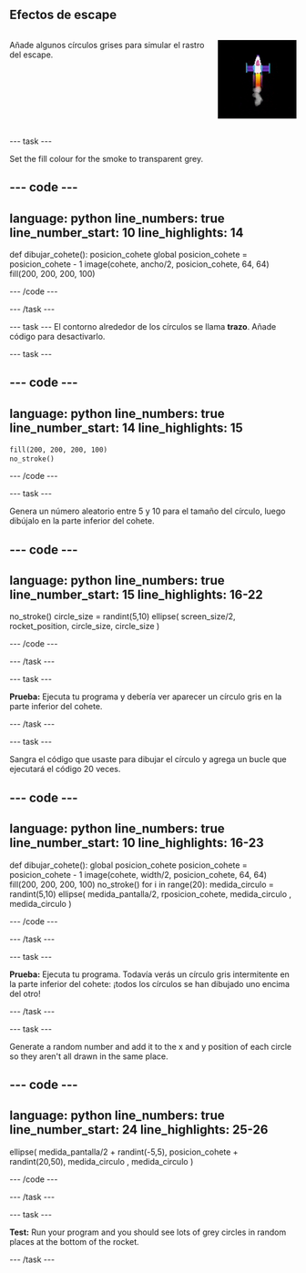 ## Efectos de escape

<div style="display: flex; flex-wrap: wrap">
<div style="flex-basis: 200px; flex-grow: 1; margin-right: 15px;">

Añade algunos círculos grises para simular el rastro del escape. 
</div>
<div>

![Una animación lenta del efecto humo.](images/rocket_smoke.gif)
</div>
</div>

--- task ---

Set the fill colour for the smoke to transparent grey.

--- code ---
---
language: python line_numbers: true line_number_start: 10
line_highlights: 14
---

def dibujar_cohete(): posicion_cohete global posicion_cohete = posicion_cohete - 1 image(cohete, ancho/2, posicion_cohete, 64, 64) fill(200, 200, 200, 100)

--- /code ---

--- /task ---


--- task --- El contorno alrededor de los círculos se llama **trazo**. Añade código para desactivarlo.


--- task ---

--- code ---
---
language: python line_numbers: true line_number_start: 14
line_highlights: 15
---

    fill(200, 200, 200, 100) 
    no_stroke()


--- /code ---

--- task ---

Genera un número aleatorio entre 5 y 10 para el tamaño del círculo, luego dibújalo en la parte inferior del cohete.

--- code ---
---
language: python line_numbers: true line_number_start: 15
line_highlights: 16-22
---

no_stroke() circle_size = randint(5,10) ellipse( screen_size/2, rocket_position, circle_size, circle_size )

--- /code ---

--- /task ---

--- task ---

**Prueba:** Ejecuta tu programa y debería ver aparecer un círculo gris en la parte inferior del cohete.

--- /task ---

--- task ---

Sangra el código que usaste para dibujar el círculo y agrega un bucle que ejecutará el código 20 veces.

--- code ---
---
language: python line_numbers: true line_number_start: 10
line_highlights: 16-23
---

def dibujar_cohete(): global posicion_cohete posicion_cohete = posicion_cohete - 1 image(cohete, width/2, posicion_cohete, 64, 64) fill(200, 200, 200, 100) no_stroke() for i in range(20): medida_circulo = randint(5,10) ellipse( medida_pantalla/2, rposicion_cohete, medida_circulo ,    
medida_circulo )


--- /code ---

--- /task ---

--- task ---

**Prueba:** Ejecuta tu programa. Todavía verás un círculo gris intermitente en la parte inferior del cohete: ¡todos los círculos se han dibujado uno encima del otro!

--- /task ---

--- task ---

Generate a random number and add it to the x and y position of each circle so they aren't all drawn in the same place.


--- code ---
---
language: python line_numbers: true line_number_start: 24
line_highlights: 25-26
---

ellipse( medida_pantalla/2 + randint(-5,5), posicion_cohete + randint(20,50), medida_circulo , medida_circulo )

--- /code ---

--- /task ---


--- task ---

**Test:** Run your program and you should see lots of grey circles in random places at the bottom of the rocket.

--- /task ---

